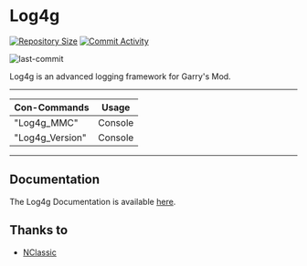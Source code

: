 # Log4g

[![Repository Size](https://img.shields.io/github/repo-size/GrayWolf64/gmod-logging-log4g?label=Repository%20Size&style=flat-square)](https://github.com/GrayWolf64/gmod-logging-log4g/)
[![Commit Activity](https://img.shields.io/github/commit-activity/m/GrayWolf64/gmod-logging-log4g?label=Commit%20Activity&style=flat-square)](https://github.com/GrayWolf64/gmod-logging-log4g/graphs/commit-activity)

<img src="https://img.shields.io/github/last-commit/GrayWolf64/gmod-logging-log4g" alt="last-commit" />

Log4g is an advanced logging framework for Garry's Mod.

***

| Con-Commands    | Usage   |
| --------------- | ------- |
| "Log4g_MMC"     | Console |
| "Log4g_Version" | Console |

***

## Documentation
The Log4g Documentation is available [here](https://github.com/GrayWolf64/Log4g/wiki).

## Thanks to
- [NClassic](https://github.com/ImpishDeathTech/nclassic)
